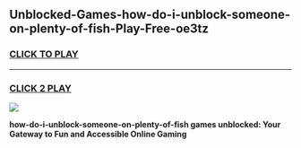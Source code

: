 
## Unblocked-Games-how-do-i-unblock-someone-on-plenty-of-fish-Play-Free-oe3tz
<h3>
<a href="https://premium76.site?title=how-do-i-unblock-someone-on-plenty-of-fish&ref=20M">CLICK TO PLAY</a></h3>
<hr>

<h3>
<a href="https://premium76.site?title=how-do-i-unblock-someone-on-plenty-of-fish&ref=20M">CLICK 2 PLAY</a>
  
</h3>

<a href="https://premium76.site?title=how-do-i-unblock-someone-on-plenty-of-fish&ref=19M"><img src="https://clearcache.store/games.png"></a>


**how-do-i-unblock-someone-on-plenty-of-fish games unblocked: Your Gateway to Fun and Accessible Online Gaming**
